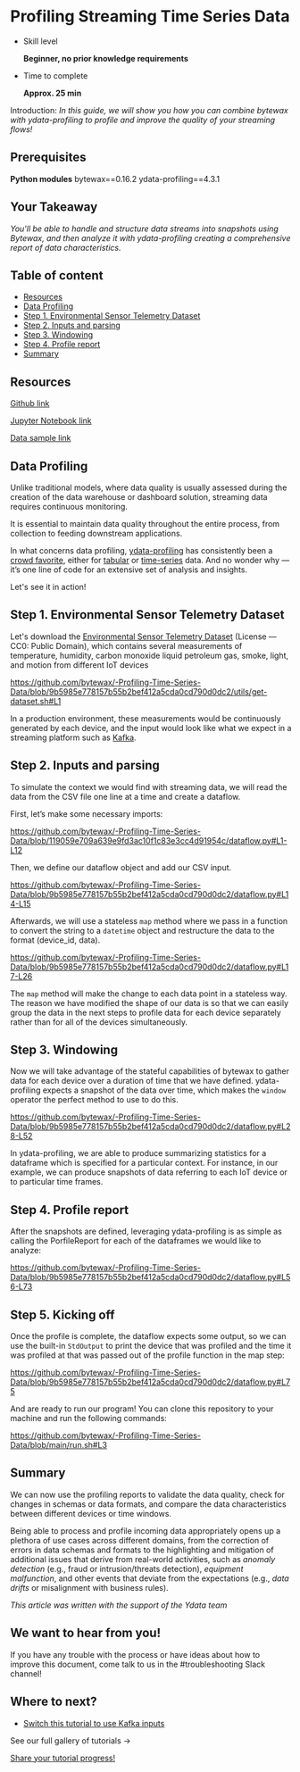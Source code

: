 # Profiling Streaming Time Series Data

- Skill level
    
    **Beginner, no prior knowledge requirements**
    
- Time to complete
    
    **Approx. 25 min**
    

Introduction: *In this guide, we will show you how you can combine bytewax with ydata-profiling to profile and improve the quality of your streaming flows!*

## ****Prerequisites****

**Python modules** bytewax==0.16.2 ydata-profiling==4.3.1

## Your Takeaway

*You'll be able to handle and structure data streams into snapshots using Bytewax, and then analyze it with ydata-profiling creating a comprehensive report of data characteristics.*

## Table of content

- [Resources](https://github.com/bytewax/-Profiling-Time-Series-Data/tree/main#resources)
- [Data Profiling](https://github.com/bytewax/-Profiling-Time-Series-Data/tree/main#data-profiling)
- [Step 1. Environmental Sensor Telemetry Dataset](https://github.com/bytewax/-Profiling-Time-Series-Data/tree/main#step-1-environmental-sensor-telemetry-dataset)
- [Step 2. Inputs and parsing](https://github.com/bytewax/-Profiling-Time-Series-Data/tree/main#step-2-inputs-and-parsing)
- [Step 3. Windowing](https://github.com/bytewax/-Profiling-Time-Series-Data/tree/main#step-3-windowing)
- [Step 4. Profile report](https://github.com/bytewax/-Profiling-Time-Series-Data/tree/main#step-4-profile-report)
- [Summary](https://github.com/bytewax/-Profiling-Time-Series-Data/tree/main#summary)

## Resources

[Github link](https://github.com/bytewax/-Profiling-Time-Series-Data)

[Jupyter Notebook link](https://colab.research.google.com/gist/awmatheson/d30d520f693d1ddc4319ab3bc87eccf2/ydata-profiling-streaming.ipynb)

[Data sample link](https://www.kaggle.com/datasets/garystafford/environmental-sensor-data-132k)

## Data Profiling

Unlike traditional models, where data quality is usually assessed during the creation of the data warehouse or dashboard solution, streaming data requires continuous monitoring.

It is essential to maintain data quality throughout the entire process, from collection to feeding downstream applications.

In what concerns data profiling, [ydata-profiling](https://github.com/ydataai/ydata-profiling) has consistently been a [crowd favorite](https://medium.com/ydata-ai/auditing-data-quality-with-pandas-profiling-b1bf1919f856), either for [tabular](https://ydata-profiling.ydata.ai/docs/master/pages/getting_started/examples.html) or [time-series](https://medium.com/towards-data-science/how-to-do-an-eda-for-time-series-cbb92b3b1913) data. And no wonder why — it’s one line of code for an extensive set of analysis and insights.

Let's see it in action!

## Step 1. Environmental Sensor Telemetry Dataset 

Let's download the [Environmental Sensor Telemetry Dataset](https://www.kaggle.com/datasets/garystafford/environmental-sensor-data-132k) (License — CC0: Public Domain), which contains several measurements of temperature, humidity, carbon monoxide liquid petroleum gas, smoke, light, and motion from different IoT devices

https://github.com/bytewax/-Profiling-Time-Series-Data/blob/9b5985e778157b55b2bef412a5cda0cd790d0dc2/utils/get-dataset.sh#L1

In a production environment, these measurements would be continuously generated by each device, and the input would look like what we expect in a streaming platform such as [Kafka](https://bytewax.io/guides/enriching-streaming-data). 

## Step 2. Inputs and parsing

To simulate the context we would find with streaming data, we will read the data from the CSV file one line at a time and create a dataflow.

First, let’s make some necessary imports:

https://github.com/bytewax/-Profiling-Time-Series-Data/blob/119059e709a639e9fd3ac10f1c83e3cc4d91954c/dataflow.py#L1-L12

Then, we define our dataflow object and add our CSV input.

https://github.com/bytewax/-Profiling-Time-Series-Data/blob/9b5985e778157b55b2bef412a5cda0cd790d0dc2/dataflow.py#L14-L15

Afterwards, we will use a stateless `map` method where we pass in a function to convert the string to a `datetime` object and restructure the data to the format (device_id, data).

https://github.com/bytewax/-Profiling-Time-Series-Data/blob/9b5985e778157b55b2bef412a5cda0cd790d0dc2/dataflow.py#L17-L26

The `map` method will make the change to each data point in a stateless way. The reason we have modified the shape of our data is so that we can easily group the data in the next steps to profile data for each device separately rather than for all of the devices simultaneously.


## Step 3. Windowing
Now we will take advantage of the stateful capabilities of bytewax to gather data for each device over a duration of time that we have defined. ydata-profiling expects a snapshot of the data over time, which makes the `window` operator the perfect method to use to do this.

https://github.com/bytewax/-Profiling-Time-Series-Data/blob/9b5985e778157b55b2bef412a5cda0cd790d0dc2/dataflow.py#L28-L52

In ydata-profiling, we are able to produce summarizing statistics for a dataframe which is specified for a particular context. For instance, in our example, we can produce snapshots of data referring to each IoT device or to particular time frames.


## Step 4. Profile report

After the snapshots are defined, leveraging ydata-profiling is as simple as calling the PorfileReport for each of the dataframes we would like to analyze:

https://github.com/bytewax/-Profiling-Time-Series-Data/blob/9b5985e778157b55b2bef412a5cda0cd790d0dc2/dataflow.py#L56-L73

## Step 5. Kicking off
Once the profile is complete, the dataflow expects some output, so we can use the built-in `StdOutput` to print the device that was profiled and the time it was profiled at that was passed out of the profile function in the map step:

https://github.com/bytewax/-Profiling-Time-Series-Data/blob/9b5985e778157b55b2bef412a5cda0cd790d0dc2/dataflow.py#L75

And are ready to run our program! You can clone this repository to your machine and run the following commands:

https://github.com/bytewax/-Profiling-Time-Series-Data/blob/main/run.sh#L3

## Summary

We can now use the profiling reports to validate the data quality, check for changes in schemas or data formats, and compare the data characteristics between different devices or time windows.

Being able to process and profile incoming data appropriately opens up a plethora of use cases across different domains, from the correction of errors in data schemas and formats to the highlighting and mitigation of additional issues that derive from real-world activities, such as *anomaly detection* (e.g., fraud or intrusion/threats detection), *equipment malfunction*, and other events that deviate from the expectations (e.g., *data drifts* or misalignment with business rules).

_This article was written with the support of the Ydata team_

## We want to hear from you!

If you have any trouble with the process or have ideas about how to improve this document, come talk to us in the #troubleshooting Slack channel!

## Where to next?

- [Switch this tutorial to use Kafka inputs](https://bytewax.io/guides/enriching-streaming-data)

See our full gallery of tutorials →

[Share your tutorial progress!](https://twitter.com/intent/tweet?text=I%27m%20mastering%20data%20streaming%20with%20%40bytewax!%20&url=https://bytewax.io/tutorials/&hashtags=Bytewax,Tutorials)
